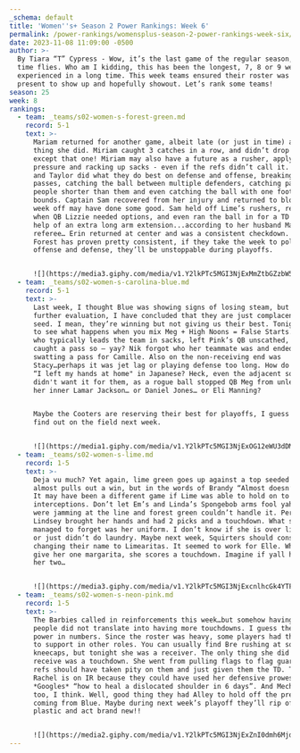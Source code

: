 ```yaml
---
_schema: default
title: 'Women''s+ Season 2 Power Rankings: Week 6'
permalink: /power-rankings/womensplus-season-2-power-rankings-week-six/
date: 2023-11-08 11:09:00 -0500
author: >-
  By Tiara “T” Cypress - Wow, it’s the last game of the regular season, my how
  time flies. Who am I kidding, this has been the longest, 7, 8 or 9 weeks I’ve
  experienced in a long time. This week teams ensured their roster was fully
  present to show up and hopefully showout. Let’s rank some teams!
season: 25
week: 8
rankings:
  - team: _teams/s02-women-s-forest-green.md
    record: 5-1
    text: >-
      Mariam returned for another game, albeit late (or just in time) and good
      thing she did. Miriam caught 3 catches in a row, and didn’t drop a pass,
      except that one! Miriam may also have a future as a rusher, applying
      pressure and racking up sacks - even if the refs didn’t call it. Desiree
      and Taylor did what they do best on defense and offense, breaking up
      passes, catching the ball between multiple defenders, catching passes over
      people shorter than them and even catching the ball with one foot out of
      bounds. Captain Sam recovered from her injury and returned to block. The
      week off may have done some good. Sam held off Lime’s rushers, released
      when QB Lizzie needed options, and even ran the ball in for a TD with the
      help of an extra long arm extension...according to her husband Matt…the
      referee… Erin returned at center and was a consistent checkdown. Although
      Forest has proven pretty consistent, if they take the week to polish their
      offense and defense, they’ll be unstoppable during playoffs.


      ![](https://media3.giphy.com/media/v1.Y2lkPTc5MGI3NjExMmZtbGZzbW5oa3dpa3E1NmVuYnYzeWEyNG5mNnFvd3d4NG5kMjV1aCZlcD12MV9pbnRlcm5hbF9naWZfYnlfaWQmY3Q9Zw/dSeUba1BTKmRCIcaXO/giphy.gif)
  - team: _teams/s02-women-s-carolina-blue.md
    record: 5-1
    text: >-
      Last week, I thought Blue was showing signs of losing steam, but after
      further evaluation, I have concluded that they are just complacent as top
      seed. I mean, they’re winning but not giving us their best. Tonight we got
      to see what happens when you mix Meg + High Noons = False Starts. Marla,
      who typically leads the team in sacks, left Pink’s QB unscathed, but she
      caught a pass so – yay? Nik forgot who her teammate was and ended up
      swatting a pass for Camille. Also on the non-receiving end was
      Stacy…perhaps it was jet lag or playing defense too long. How do you say
      “I left my hands at home" in Japanese? Heck, even the adjacent soccer game
      didn't want it for them, as a rogue ball stopped QB Meg from unleashing
      her inner Lamar Jackson… or Daniel Jones… or Eli Manning?


      Maybe the Cooters are reserving their best for playoffs, I guess we’ll
      find out on the field next week.


      ![](https://media1.giphy.com/media/v1.Y2lkPTc5MGI3NjExOG12eWU3dDM2MzdybmppcDZ3aWJ0ZGxqNTdjdjlseW00bW4wdGE5cCZlcD12MV9pbnRlcm5hbF9naWZfYnlfaWQmY3Q9Zw/12IoE2FzUZjHsk/giphy.gif)
  - team: _teams/s02-women-s-lime.md
    record: 1-5
    text: >-
      Deja vu much? Yet again, lime green goes up against a top seeded team and
      almost pulls out a win, but in the words of Brandy “Almost doesn’t count”.
      It may have been a different game if Lime was able to hold on to
      interceptions. Don’t let Em’s and Linda’s Spongebob arms fool yah, they
      were jamming at the line and forest green couldn’t handle it. Per usual,
      Lindsey brought her hands and had 2 picks and a touchdown. What she
      managed to forget was her uniform. I don’t know if she is over lime green
      or just didn’t do laundry. Maybe next week, Squirters should consider
      changing their name to Limearitas. It seemed to work for Elle. When you
      give her one margarita, she scores a touchdown. Imagine if yall had given
      her two…


      ![](https://media3.giphy.com/media/v1.Y2lkPTc5MGI3NjExcnlhcGk4YTF1eDM0aHVqeHBmaTV1bXZqZWlzeGE2amc0aWZwaHhxZSZlcD12MV9pbnRlcm5hbF9naWZfYnlfaWQmY3Q9Zw/1BeZZ7SJ1Tphd2DfuE/giphy.gif)
  - team: _teams/s02-women-s-neon-pink.md
    record: 1-5
    text: >-
      The Barbies called in reinforcements this week…but somehow having more
      people did not translate into having more touchdowns. I guess there isn’t
      power in numbers. Since the roster was heavy, some players had the chance
      to support in other roles. You can usually find Bre rushing at someone’s
      kneecaps, but tonight she was a receiver. The only thing she did not
      receive was a touchdown. She went from pulling flags to flag guarding. The
      refs should have taken pity on them and just given them the TD. Too bad
      Rachel is on IR because they could have used her defensive prowess.
      *Googles* “how to heal a dislocated shoulder in 6 days”. And Mecha played
      too, I think. Well, good thing they had Alley to hold off the pressure
      coming from Blue. Maybe during next week’s playoff they’ll rip off the
      plastic and act brand new!!


      ![](https://media2.giphy.com/media/v1.Y2lkPTc5MGI3NjExZnI0dmh6MjdnYmtvbXJlZm9sc2FpcjZ1ZGZibzhtbXQ3b2ZjOWJjZSZlcD12MV9pbnRlcm5hbF9naWZfYnlfaWQmY3Q9Zw/6vVY4izCSWWWlyMohz/giphy.gif)
---
```

